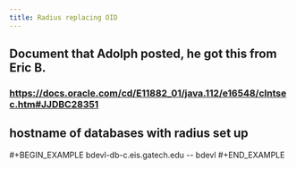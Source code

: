```yaml
---
title: Radius replacing OID
---
```


## Document that Adolph posted, he got this from Eric B.

### https://docs.oracle.com/cd/E11882_01/java.112/e16548/clntsec.htm#JJDBC28351
## hostname of databases with radius set up
#+BEGIN_EXAMPLE
bdevl-db-c.eis.gatech.edu -- bdevl
#+END_EXAMPLE
